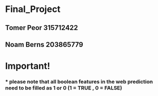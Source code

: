 # Final_Project
## Tomer Peor 315712422
## Noam Berns 203865779

# Important!
### * please note that all boolean features in the web prediction need to be filled as 1 or 0 (1 = TRUE , 0 = FALSE)
